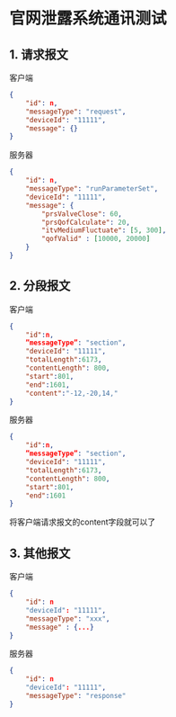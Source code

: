 # 官网泄露系统通讯测试



## 1. 请求报文

客户端

```json
{
	"id": n,
	"messageType": "request",
	"deviceId": "11111",
	"message": {}
}
```

服务器

```json
{
	"id": n,
	"messageType": "runParameterSet",
	"deviceId": "11111",
	"message": {
		"prsValveClose": 60,
		"prsQofCalculate": 20,
		"itvMediumFluctuate": [5, 300],
		"qofValid" : [10000, 20000]
	}
}
```



## 2. 分段报文

客户端

```json
{	
    "id":n, 
    ”messageType”: "section",
    "deviceId": "11111",
    "totalLength":6173, 
    "contentLength": 800, 
    "start":801, 
    "end":1601, 
    "content":"-12,-20,14,"
}
```

服务器

```json
{
    "id":n, 
    ”messageType”: "section",
    "deviceId": "11111",
    "totalLength":6173, 
    "contentLength": 800, 
    "start":801, 
    "end":1601
}
```

将客户端请求报文的content字段就可以了



## 3. 其他报文

客户端

```json
{
	"id": n
	"deviceId": "11111",
	"messageType": "xxx",
	"message" : {...}
}
```

服务器

```json
{
	"id": n
	"deviceId": "11111",
	"messageType": "response"
}
```

